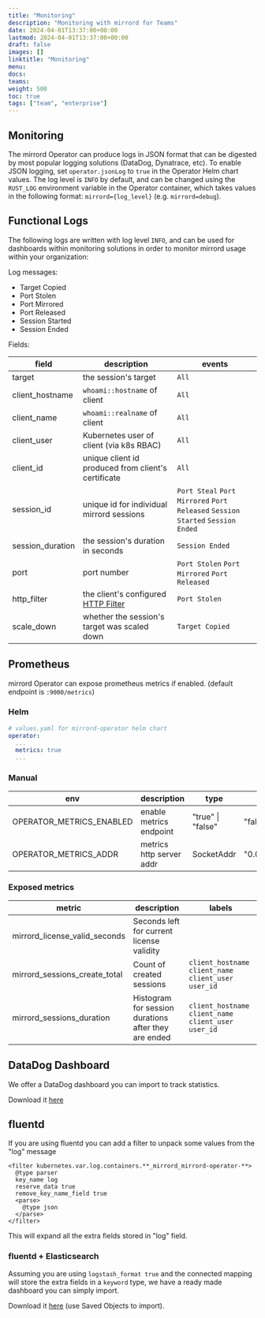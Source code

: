 ```yaml
---
title: "Monitoring"
description: "Monitoring with mirrord for Teams"
date: 2024-04-01T13:37:00+00:00
lastmod: 2024-04-01T13:37:00+00:00
draft: false
images: []
linktitle: "Monitoring"
menu:
docs:
teams:
weight: 500
toc: true
tags: ["team", "enterprise"]
---
```


## Monitoring

The mirrord Operator can produce logs in JSON format that can be digested by most popular logging solutions (DataDog, Dynatrace, etc).
To enable JSON logging, set `operator.jsonLog` to `true` in the Operator Helm chart values.
The log level is `INFO` by default, and can be changed using the `RUST_LOG` environment variable in the Operator container, which takes values in the following format: `mirrord={log_level}` (e.g. `mirrord=debug`).

## Functional Logs

The following logs are written with log level `INFO`, and can be used for dashboards within monitoring solutions in order to monitor mirrord usage within your organization:

Log messages:
- Target Copied
- Port Stolen
- Port Mirrored
- Port Released
- Session Started
- Session Ended

Fields:

|field|description|events|
|---|---|---|
|target|the session's target|`All`|
|client_hostname|`whoami::hostname` of client|`All`|
|client_name|`whoami::realname` of client|`All`|
|client_user|Kubernetes user of client (via k8s RBAC)|`All`|
|client_id|unique client id produced from client's certificate|`All`|
|session_id|unique id for individual mirrord sessions|`Port Steal` `Port Mirrored` `Port Released` `Session Started` `Session Ended`|
|session_duration|the session's duration in seconds|`Session Ended`|
|port|port number|`Port Stolen` `Port Mirrored` `Port Released`|
|http_filter|the client's configured [HTTP Filter](https://mirrord.dev/docs/reference/configuration/#feature-network-incoming-http-filter)|`Port Stolen`|
|scale_down|whether the session's target was scaled down|`Target Copied`|


## Prometheus

mirrord Operator can expose prometheus metrics if enabled. (default endpoint is `:9000/metrics`)

### Helm
```yaml
# values.yaml for mirrord-operator helm chart
operator:
  ...
  metrics: true
  ...
```

### Manual
|env|description|type|default|
|---|---|---|---|
|OPERATOR_METRICS_ENABLED|enable metrics endpoint|"true" \| "false"|"false"|
|OPERATOR_METRICS_ADDR|metrics http server addr|SocketAddr|"0.0.0.0:9000"|

### Exposed metrics
|metric|description|labels|
|---|---|---|
|mirrord_license_valid_seconds|Seconds left for current license validity|
|mirrord_sessions_create_total|Count of created sessions|`client_hostname` `client_name` `client_user` `user_id`|
|mirrord_sessions_duration|Histogram for session durations after they are ended|`client_hostname` `client_name` `client_user` `user_id`|

## DataDog Dashboard

We offer a DataDog dashboard you can import to track statistics.

Download it <a href="/Mirrord_Operator_Dashboard.json" download>here</a>


## fluentd

If you are using fluentd you can add a filter to unpack some values from the "log" message

```
<filter kubernetes.var.log.containers.**_mirrord_mirrord-operator-**>
  @type parser
  key_name log
  reserve_data true
  remove_key_name_field true
  <parse>
    @type json
  </parse>
</filter>
```

This will expand all the extra fields stored in "log" field.

### fluentd + Elasticsearch

Assuming you are using `logstash_format true` and the connected mapping will store the extra fields in a `keyword` type, we have a ready made dashboard you can simply import.

Download it <a href="/operator-fluentd-kibana.ndjson" download>here</a> (use Saved Objects to import).
